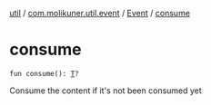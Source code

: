 [util](../../index.md) / [com.molikuner.util.event](../index.md) / [Event](index.md) / [consume](./consume.md)

# consume

`fun consume(): `[`T`](index.md#T)`?`

Consume the content if it's not been consumed yet

